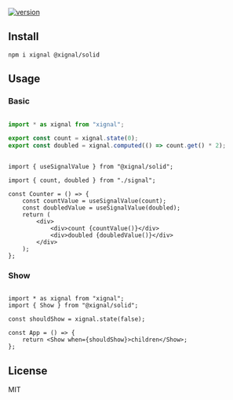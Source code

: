 [![version](https://badgen.net/npm/v/@xignal/solid)](https://www.npmjs.com/package/@xignal/solid)

## Install

`npm i xignal @xignal/solid`

## Usage

### Basic

```ts

import * as xignal from "xignal";

export const count = xignal.state(0);
export const doubled = xignal.computed(() => count.get() * 2);

```

```tsx

import { useSignalValue } from "@xignal/solid";

import { count, doubled } from "./signal";

const Counter = () => {
	const countValue = useSignalValue(count);
	const doubledValue = useSignalValue(doubled);
	return (
		<div>
			<div>count {countValue()}</div>
			<div>doubled {doubledValue()}</div>
		</div>
	);
};

```

### Show

```tsx

import * as xignal from "xignal";
import { Show } from "@xignal/solid";

const shouldShow = xignal.state(false);

const App = () => {
	return <Show when={shouldShow}>children</Show>;
};

```

## License

MIT